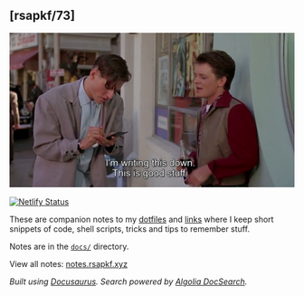 ## [rsapkf/73]

![George McFly, Back to the Future, at precisely 1:03:59](mcfly.png)

[![Netlify Status](https://api.netlify.com/api/v1/badges/8e7bba5d-546f-4672-9b3b-a6efbecf7fa4/deploy-status)](https://app.netlify.com/sites/rsapkf-notes/deploys)

These are companion notes to my [dotfiles](https://github.com/rsapkf/config) and [links](https://github.com/rsapkf/42/) where I keep short snippets of code, shell scripts, tricks and tips to remember stuff.

Notes are in the [`docs/`](https://github.com/rsapkf/73/tree/main/docs) directory.

View all notes: [notes.rsapkf.xyz](https://notes.rsapkf.xyz/)

_Built using [Docusaurus](https://docusaurus.io/). Search powered by [Algolia DocSearch](https://github.com/algolia/docsearch/)._
